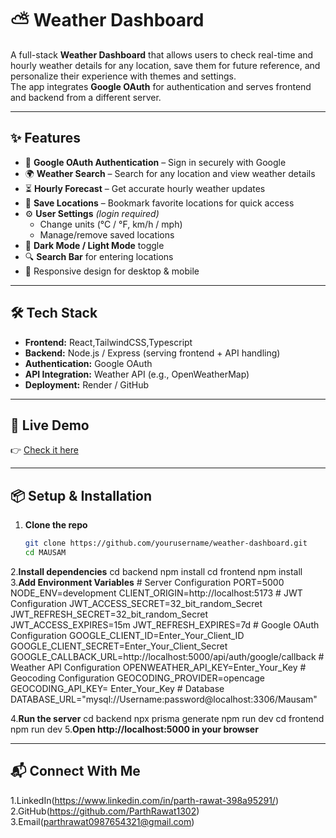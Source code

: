 # ⛅ Weather Dashboard

A full-stack **Weather Dashboard** that allows users to check real-time and hourly weather details for any location, save them for future reference, and personalize their experience with themes and settings.  
The app integrates **Google OAuth** for authentication and serves frontend and backend from a different server.

---

## ✨ Features

- 🔑 **Google OAuth Authentication** – Sign in securely with Google  
- 🌍 **Weather Search** – Search for any location and view weather details  
- ⏳ **Hourly Forecast** – Get accurate hourly weather updates  
- 📌 **Save Locations** – Bookmark favorite locations for quick access  
- ⚙️ **User Settings** *(login required)*  
  - Change units (°C / °F, km/h / mph)  
  - Manage/remove saved locations  
- 🌙 **Dark Mode / Light Mode** toggle  
- 🔍 **Search Bar** for entering locations  
- 📱 Responsive design for desktop & mobile  

---

## 🛠️ Tech Stack

- **Frontend:** React,TailwindCSS,Typescript  
- **Backend:** Node.js / Express (serving frontend + API handling)  
- **Authentication:** Google OAuth  
- **API Integration:** Weather API (e.g., OpenWeatherMap)  
- **Deployment:** Render / GitHub  

---


## 🔗 Live Demo

👉 [Check it here](https://parthrawat1302.github.io/Weather-Dashboard/)

---

## 📦 Setup & Installation

1. **Clone the repo**  
   ```bash
   git clone https://github.com/yourusername/weather-dashboard.git
   cd MAUSAM
2.**Install dependencies**
   cd backend
      npm install
   cd frontend 
      npm install
3.**Add Environment Variables**
    # Server Configuration
    PORT=5000
    NODE_ENV=development
    CLIENT_ORIGIN=http://localhost:5173
    # JWT Configuration
    JWT_ACCESS_SECRET=32_bit_random_Secret
    JWT_REFRESH_SECRET=32_bit_random_Secret
    JWT_ACCESS_EXPIRES=15m
    JWT_REFRESH_EXPIRES=7d
    # Google OAuth Configuration
    GOOGLE_CLIENT_ID=Enter_Your_Client_ID
    GOOGLE_CLIENT_SECRET=Enter_Your_Client_Secret
    GOOGLE_CALLBACK_URL=http://localhost:5000/api/auth/google/callback
    # Weather API Configuration
    OPENWEATHER_API_KEY=Enter_Your_Key
    # Geocoding Configuration
    GEOCODING_PROVIDER=opencage
    GEOCODING_API_KEY= Enter_Your_Key
    # Database
    DATABASE_URL="mysql://Username:password@localhost:3306/Mausam"

4.**Run the server**
    cd backend
      npx prisma generate
      npm run dev
    cd frontend 
      npm run dev
5.**Open http://localhost:5000 in your browser**

---

## 📬 Connect With Me

1.LinkedIn(https://www.linkedin.com/in/parth-rawat-398a95291/)
2.GitHub(https://github.com/ParthRawat1302)
3.Email(parthrawat0987654321@gmail.com)

